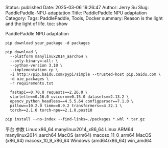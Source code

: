 Status: published
Date: 2025-03-06 19:26:47
Author: Jerry Su
Slug: PaddlePaddle-NPU-adaptation
Title: PaddlePaddle NPU adaptation
Category: 
Tags: PaddlePaddle, Tools, Docker
summary: Reason is the light and the light of life.
toc: show

PaddlePaddle NPU adaptation

`pip download your_package -d packages`

```
pip download \
  --platform manylinux2014_aarch64 \
  --only-binary=:all: \
  --python-version 3.10 \
  --implementation cp \
  -i http://pip.baidu.com/pypi/simple --trusted-host pip.baidu.com \
  -d uie_packages \
  -r requirements.txt
```

```
  fastapi==0.70.0 requests==2.26.0 \
  starlette==0.16.0 uvicorn==0.15.0 datasets==2.13.2 \
  opencv_python_headless==4.5.5.64 configparser==7.1.0 \
  pillow==10.2.0 timm==0.9.2 transformers==4.32.1 \
  torch==2.1.0 torch-npu==2.1.0.post10
```

`pip install --no-index --find-links=./packages *.whl *.tar.gz`

平台	参数
Linux x86_64	manylinux2014_x86_64
Linux ARM64 	manylinux2014_aarch64
MacOS (arm64)	macosx_11_0_arm64
MacOS (x86_64)	macosx_10_9_x86_64
Windows (amd64/x86_64)	win_amd64

